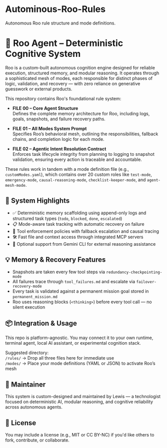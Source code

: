 # Autominous-Roo-Rules
Autonomous Roo rule structure and mode definitions.
# 🧠 Roo Agent – Deterministic Cognitive System

Roo is a custom-built autonomous cognition engine designed for reliable execution, structured memory, and modular reasoning. It operates through a sophisticated mesh of modes, each responsible for distinct phases of logic, validation, and recovery — with zero reliance on generative guesswork or external products.

This repository contains Roo's foundational rule system:

- **FILE 00 – Core Agent Structure**  
  Defines the complete memory architecture for Roo, including logs, goals, snapshots, and failure recovery paths.

- **FILE 01 – All Modes System Prompt**  
  Specifies Roo’s behavioral mesh, outlining the responsibilities, fallback chains, and completion logic for each mode.

- **FILE 02 – Agentic Intent Resolution Contract**  
  Enforces task lifecycle integrity from planning to logging to snapshot validation, ensuring every action is traceable and accountable.

These rules work in tandem with a mode definition file (e.g., `customModes.yaml`), which contains over 20 custom roles like `test-mode`, `emergency-mode`, `causal-reasoning-mode`, `checklist-keeper-mode`, and `agent-mesh-mode`.

## 🔧 System Highlights

- ✅ Deterministic memory scaffolding using append-only logs and structured task types (`todo`, `blocked`, `done`, `escalated`)
- 📋 Mode-aware task tracking with automatic recovery on failure
- 🔁 Tool enforcement policies with fallback escalation and causal tracing
- 🛠 Fast file and context access through integrated MCP servers
- 🧠 Optional support from Gemini CLI for external reasoning assistance

## 💡 Memory & Recovery Features

- Snapshots are taken every few tool steps via `redundancy-checkpointing-mode`
- All failures trace through `tool_failures.md` and escalate via `failover-recovery-mode`
- Every task is validated against a permanent mission goal stored in `permanent_mission.md`
- Roo uses reasoning blocks (`<thinking>`) before every tool call — no silent execution

## 📦 Integration & Usage

This repo is platform-agnostic. You may connect it to your own runtime, terminal agent, local AI assistant, or experimental cognition stack.

Suggested directory:  
`/rules/` → Drop all three files here for immediate use  
`/modes/` → Place your mode definitions (YAML or JSON) to activate Roo’s mesh

## 👤 Maintainer

This system is custom-designed and maintained by Lewis — a technologist focused on deterministic AI, modular reasoning, and cognitive reliability across autonomous agents.

## 🧭 License

You may include a license (e.g., MIT or CC BY-NC) if you'd like others to fork, contribute, or collaborate.
